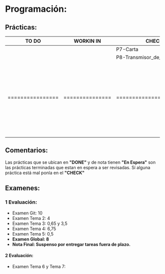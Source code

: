 # Programación:
## Prácticas:
|     TO DO      |   WORKIN IN   |         CHECK          |             DONE              |    NOTA   |
| -------------- | ------------- | ---------------------- | ----------------------------- | --------- |
|                |               | P7-Carta               | Práctica 1                    | Corregida |
|                |               | P8-Transmisor_de_datos | P2-HolaMundo                  |     5     |
|                |               |                        | P3-JavaDoc                    | Corregida |
|                |               |                        | P3-JavaBasicIO                | Corregida |
|                |               |                        | P4-POO                        | En Espera |
|                |               |                        | P5-Estructuras_de_Control     | En Espera |
|================|===============|========================|===============================|===========|
|                |               |                        | P6-Evaluacion_de_Resultados   | Corregida |
|                |               |                        | P6-Posicionamiento_BrazoRobot | En Espera |
|                |               |                        |                               |           |
|                |               |                        |                               |           |
|                |               |                        | P8-Evaluacion-de-Resultados   | En Espera |
|                |               |                        | P8-Calculadora_de_pila        | Corregida |
## Comentarios:
Las prácticas que se ubican en **"DONE"** y de nota tienen **"En Espera"** son las prácticas terminadas que estan en espera a ser revisadas. Sí alguna práctica está mal ponla en el **"CHECK"**
## Examenes:
### 1 Evaluación:
+ Examen Git: 10
+ Examen Tema 2: 4
+ Examen Tema 3: 0,65 y 3,5
+ Examen Tema 4: 6,75
+ Examen Tema 5: 0,5
+ **Examen Global: 8**
+ **Nota Final: Suspenso por entregar tareas fuera de plazo.**
#### 2 Evaluación:
+ Examen Tema 6 y Tema 7:
